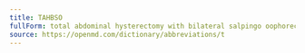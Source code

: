 ```yaml
---
title: TAHBSO
fullForm: total abdominal hysterectomy with bilateral salpingo oophorectomy
source: https://openmd.com/dictionary/abbreviations/t
---
```

